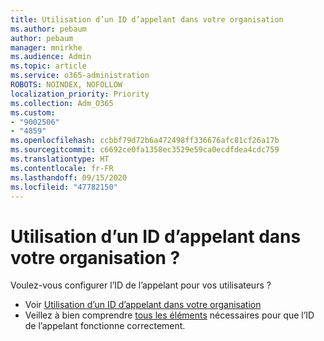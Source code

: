 ```yaml
---
title: Utilisation d’un ID d’appelant dans votre organisation
ms.author: pebaum
author: pebaum
manager: mnirkhe
ms.audience: Admin
ms.topic: article
ms.service: o365-administration
ROBOTS: NOINDEX, NOFOLLOW
localization_priority: Priority
ms.collection: Adm_O365
ms.custom:
- "9002506"
- "4859"
ms.openlocfilehash: ccbbf79d72b6a472498ff336676afc81cf26a17b
ms.sourcegitcommit: c6692ce0fa1358ec3529e59ca0ecdfdea4cdc759
ms.translationtype: HT
ms.contentlocale: fr-FR
ms.lasthandoff: 09/15/2020
ms.locfileid: "47782150"
---
```

# <a name="how-can-caller-id-be-used-in-your-organization"></a>Utilisation d’un ID d’appelant dans votre organisation ?

Voulez-vous configurer l’ID de l’appelant pour vos utilisateurs ?

- Voir [Utilisation d’un ID d’appelant dans votre organisation](https://docs.microsoft.com/microsoftteams/how-can-caller-id-be-used-in-your-organization)
- Veillez à bien comprendre [tous les éléments](https://docs.microsoft.com/microsoftteams/more-about-calling-line-id-and-calling-party-name) nécessaires pour que l’ID de l’appelant fonctionne correctement.
